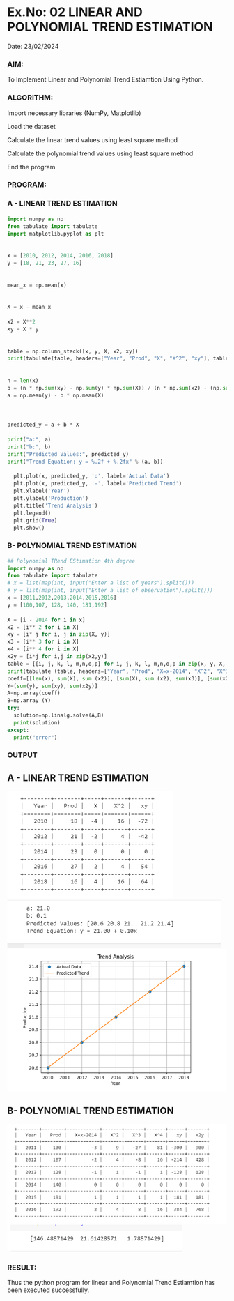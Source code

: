 # Ex.No: 02 LINEAR AND POLYNOMIAL TREND ESTIMATION
Date: 23/02/2024
### AIM:
To Implement Linear and Polynomial Trend Estiamtion Using Python.

### ALGORITHM:
Import necessary libraries (NumPy, Matplotlib)

Load the dataset

Calculate the linear trend values using least square method

Calculate the polynomial trend values using least square method

End the program
### PROGRAM:
### A - LINEAR TREND ESTIMATION
```python
import numpy as np
from tabulate import tabulate
import matplotlib.pyplot as plt


x = [2010, 2012, 2014, 2016, 2018]
y = [18, 21, 23, 27, 16]


mean_x = np.mean(x)


X = x - mean_x

x2 = X**2
xy = X * y


table = np.column_stack([x, y, X, x2, xy])
print(tabulate(table, headers=["Year", "Prod", "X", "X^2", "xy"], tablefmt="grid"))


n = len(x)
b = (n * np.sum(xy) - np.sum(y) * np.sum(X)) / (n * np.sum(x2) - (np.sum(X))**2)
a = np.mean(y) - b * np.mean(X)



predicted_y = a + b * X

print("a:", a)
print("b:", b)
print("Predicted Values:", predicted_y)
print("Trend Equation: y = %.2f + %.2fx" % (a, b))

  plt.plot(x, predicted_y, 'o', label='Actual Data')
  plt.plot(x, predicted_y, '-', label='Predicted Trend')
  plt.xlabel('Year')
  plt.ylabel('Production')
  plt.title('Trend Analysis')
  plt.legend()
  plt.grid(True)
  plt.show()
```
### B- POLYNOMIAL TREND ESTIMATION
```python
## Polynomial TRend EStimation 4th degree
import numpy as np
from tabulate import tabulate
# x = list(map(int, input("Enter a list of years").split()))
# y = list(map(int, input("Enter a list of observation").split()))
x = [2011,2012,2013,2014,2015,2016]
y = [100,107, 128, 140, 181,192]

X = [i - 2014 for i in x]
x2 = [i** 2 for i in X]
xy = [i* j for i, j in zip(X, y)]
x3 = [i** 3 for i in X]
x4 = [i** 4 for i in X]
x2y = [i*j for i,j in zip(x2,y)]
table = [[i, j, k, l, m,n,o,p] for i, j, k, l, m,n,o,p in zip(x, y, X, x2, x3,x4, xy, x2y)]
print(tabulate (table, headers=["Year", "Prod", "X=x-2014", "X^2", "X^3", "X^4","xy", "x2y"], tablefmt="grid"))
coeff=[[len(x), sum(X), sum (x2)], [sum(X), sum (x2), sum(x3)], [sum(x2), sum (x3), sum(x4)]]
Y=[sum(y), sum(xy), sum(x2y)]
A=np.array(coeff)
B=np.array (Y)
try:
  solution=np.linalg.solve(A,B)
  print(solution)
except:
  print("error")
```

### OUTPUT
## A - LINEAR TREND ESTIMATION
![table](lintab.png)
![Trendeq](linequ.png)
![graph](lingraph.png)
## B- POLYNOMIAL TREND ESTIMATION
![table](POLYTABLE.png)
![coordi](POLYCOOR.png)
### RESULT:
Thus the python program for linear and Polynomial Trend Estiamtion has been executed successfully.
